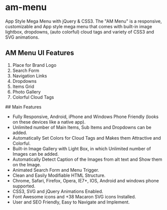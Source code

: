 # am-menu
App Style Mega Menu with jQuery &amp; CSS3. The "AM Menu" is a responsive, customizable and App style mega menu that comes with built-in image lightbox, dropdowns, (auto colorful) cloud tags and variety of CSS3 and SVG animations. 
 ## AM Menu UI Features 
   <ol>
      <li> Place for Brand Logo</li>
      <li> Search Form</li>
      <li> Navigation Links</li>
      <li> Dropdowns</li>
      <li> Items Grid </li>
      <li> Photo Gallery </li>
      <li> Colorful Cloud Tags</li>
   </ol>
 ## Main Features 
   <ul>
      <li>Fully Responsive, Android, iPhone and Windows Phone Friendly (looks on these devices like a native app). </li>
      <li>Unlimited number of Main Items, Sub Items and Dropdowns can be added. </li>
      <li>Automatically Set Colors for Cloud Tags and Makes them Attractive and Colorful.  </li>
      <li>Built-in Image Gallery with Light Box, in which Unlimited number of Images can be added.  </li>
      <li> Automatically Detect Caption of the Images from alt text and Show them on the Image. </li>
      <li>Animated Search Form and Menu Trigger. </li>
      <li>Clean and Easily Modifiable HTML Structure. </li>
      <li> Chrome, Safari, Firefox, Opera, IE7+, IOS, Android and windows phone supported. </li>
      <li> CSS3, SVG and jQuery Animations Enabled.  </li>
      <li>Font Awesome icons and +38 Macaron SVG icons Installed. </li>
      <li> User and SEO Friendly, Easy to Navigate and Implement. </li>
   </ul>
